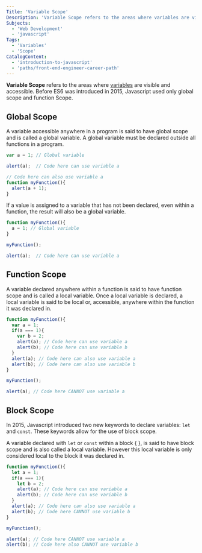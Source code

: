 ```yaml
---
Title: 'Variable Scope'
Description: 'Variable Scope refers to the areas where variables are visible and accessible.'
Subjects:
  - 'Web Development'
  - 'javascript'
Tags:
  - 'Variables'
  - 'Scope'
CatalogContent:
  - 'introduction-to-javascript'
  - 'paths/front-end-engineer-career-path'
---
```


**Variable Scope** refers to the areas where [variables](https://www.codecademy.com/resources/docs/javascript/variables) are visible and accessible. Before ES6 was introduced in 2015, Javascript used only global scope and function Scope.

## Global Scope

A variable accessible anywhere in a program is said to have global scope and is called a global variable. A global variable must be declared outside all functions in a program.

```javascript
var a = 1; // Global variable

alert(a);  // Code here can use variable a

// Code here can also use variable a
function myFunction(){
  alert(a + 1);
}
```

If a value is assigned to a variable that has not been declared, even within a function, the result will also be a global variable.

```javascript
function myFunction(){
  a = 1; // Global variable
}

myFunction();

alert(a);  // Code here can use variable a
```

## Function Scope

A variable declared anywhere within a function is said to have function scope and is called a local variable. Once a local variable is declared, a local variable is said to be local or, accessible, anywhere within the function it was declared in.

```javascript
function myFunction(){
  var a = 1;
  if(a === 1){
    var b = 2;
    alert(a); // Code here can use variable a
    alert(b); // Code here can use variable b
  }
  alert(a); // Code here can also use variable a
  alert(b); // Code here can also use variable b
}

myFunction();

alert(a); // Code here CANNOT use variable a
```

## Block Scope

In 2015, Javascript introduced two new keywords to declare variables: `let` and `const`. These keywords allow for the use of block scope.

A variable declared with `let` or `const` within a block { }, is said to have block scope and is also called a local variable. However this local variable is only considered local to the block it was declared in.

```javascript
function myFunction(){
  let a = 1;
  if(a === 1){
    let b = 2;
    alert(a); // Code here can use variable a
    alert(b); // Code here can use variable b
  }
  alert(a); // Code here can also use variable a
  alert(b); // Code here CANNOT use variable b
}

myFunction();

alert(a); // Code here CANNOT use variable a
alert(b); // Code here also CANNOT use variable b
```

